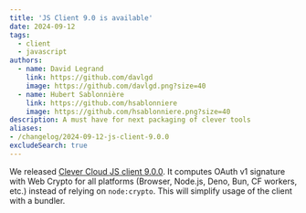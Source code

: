 ```yaml
---
title: 'JS Client 9.0 is available'
date: 2024-09-12
tags:
  - client
  - javascript
authors:
  - name: David Legrand
    link: https://github.com/davlgd
    image: https://github.com/davlgd.png?size=40
  - name: Hubert Sablonnière
    link: https://github.com/hsablonniere
    image: https://github.com/hsablonniere.png?size=40
description: A must have for next packaging of clever tools
aliases:
- /changelog/2024-09-12-js-client-9.0.0
excludeSearch: true
---
```


We released [Clever Cloud JS client 9.0.0](https://github.com/CleverCloud/clever-client.js/blob/master/CHANGELOG.md#900-2024-09-11). It computes OAuth v1 signature with Web Crypto for all platforms (Browser, Node.js, Deno, Bun, CF workers, etc.) instead of relying on `node:crypto`. This will simplify usage of the client with a bundler.